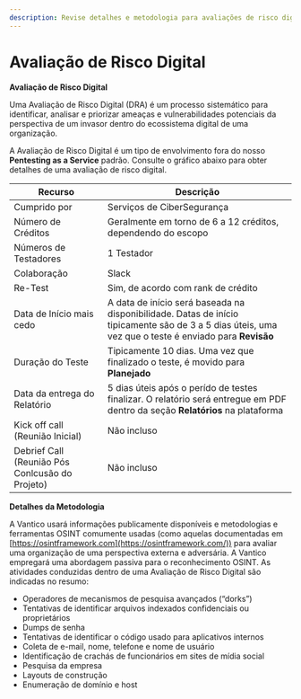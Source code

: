 ```yaml
---
description: Revise detalhes e metodologia para avaliações de risco digital
---
```


# Avaliação de Risco Digital

**Avaliação de Risco Digital**

Uma Avaliação de Risco Digital (DRA) é um processo sistemático para identificar, analisar e priorizar ameaças e vulnerabilidades potenciais da perspectiva de um invasor dentro do ecossistema digital de uma organização.

A Avaliação de Risco Digital é um tipo de envolvimento fora do nosso **Pentesting as a Service** padrão. Consulte o gráfico abaixo para obter detalhes de uma avaliação de risco digital.



| Recurso                                         | Descrição                                                                                                                                             |
| ----------------------------------------------- | ----------------------------------------------------------------------------------------------------------------------------------------------------- |
| Cumprido por                                    | Serviços de CiberSegurança                                                                                                                            |
| Número de Créditos                              | Geralmente em torno de 6 a 12 créditos, dependendo do escopo                                                                                          |
| Números de Testadores                           | 1 Testador                                                                                                                                            |
| Colaboração                                     | Slack                                                                                                                                                 |
| Re-Test                                         | Sim, de acordo com rank de crédito                                                                                                                    |
| Data de Início mais cedo                        | A data de início será baseada na disponibilidade. Datas de início tipicamente são de 3 a 5 dias úteis, uma vez que o teste é enviado para **Revisão** |
| Duração do Teste                                | Tipicamente 10 dias. Uma vez que finalizado o teste, é movido para **Planejado**                                                                      |
| Data da entrega do Relatório                    | 5 dias úteis após o perído de testes finalizar. O relatório será entregue em PDF dentro da seção **Relatórios** na plataforma                         |
| Kick off call (Reunião Inicial)                 | Não incluso                                                                                                                                           |
| Debrief Call (Reunião Pós Conlcusão do Projeto) | Não incluso                                                                                                                                           |





**Detalhes da Metodologia**

A Vantico usará informações publicamente disponíveis e metodologias e ferramentas OSINT comumente usadas (como aquelas documentadas em [https://osintframework.com](https://osintframework.com/)) para avaliar uma organização de uma perspectiva externa e adversária. A Vantico empregará uma abordagem passiva para o reconhecimento OSINT. As atividades conduzidas dentro de uma Avaliação de Risco Digital são indicadas no resumo:

* Operadores de mecanismos de pesquisa avançados (“dorks”)
* Tentativas de identificar arquivos indexados confidenciais ou proprietários
* Dumps de senha
* Tentativas de identificar o código usado para aplicativos internos
* Coleta de e-mail, nome, telefone e nome de usuário
* Identificação de crachás de funcionários em sites de mídia social
* Pesquisa da empresa
* Layouts de construção
* Enumeração de domínio e host

